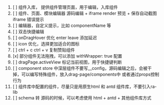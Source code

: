 1. [ ] 组件入库， 提供组件管理页面，用于编辑，入库组件
1. [ ] 组件、页面、模块编辑器 源码编辑 + iframe render 预览 + 保存自动截图iframe 错误提示
1. [ ] 编辑器，自定义提示，比如 componentName 等
1. [ ] 双击快捷编辑
1. [ ] onDragHover 优化 enter leave 添加延迟
1. [ ] icon 优化，选择更加适合的图标
1. [ ] ctrl + c ctrl + v 复制赞贴组件
1. [x] 部分组件无法拖拽，可以添加 withWrapper: true 配置
1. [ ] dragPage.activeView 标记当前视图，用于快捷键判断
1. [ ] component store 中深层组件不要写__config，源码编辑之后，会被干掉，可以编写特殊组件，放入drag-page/components中 或者通过props控制行为
1. [ ] 组件库中配置的组件，尽量只是用原生html 和 antd 组件库，不要引入ra-lib
1. [ ] schema 转 源码的时候，可以考虑使用 html + antd + 其他组件库方式
